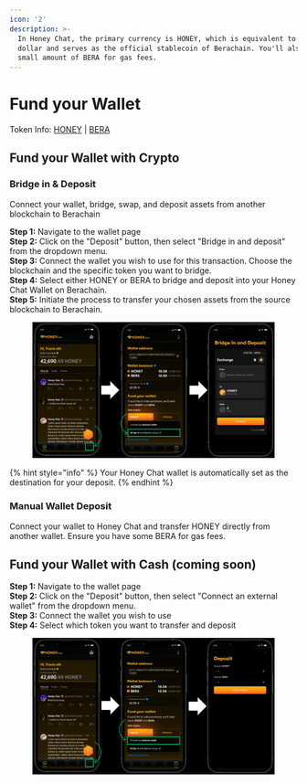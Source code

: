 ```yaml
---
icon: '2'
description: >-
  In Honey Chat, the primary currency is HONEY, which is equivalent to 1 US
  dollar and serves as the official stablecoin of Berachain. You'll also need a
  small amount of BERA for gas fees.
---
```


# Fund your Wallet

Token Info: [HONEY](https://docs.berachain.com/learn/pol/tokens/honey) | [BERA](https://docs.berachain.com/learn/pol/tokens/bera)

## Fund your Wallet with Crypto

### **Bridge in & Deposit**&#x20;

Connect your wallet, bridge, swap, and deposit assets from another blockchain to Berachain

**Step 1:** Navigate to the wallet page\
**Step 2:** Click on the "Deposit" button, then select "Bridge in and deposit" from the dropdown menu.\
**Step 3:** Connect the wallet you wish to use for this transaction. Choose the blockchain and the specific token you want to bridge.\
**Step 4:** Select either HONEY or BERA to bridge and deposit into your Honey Chat Wallet on Berachain. \
**Step 5:** Initiate the process to transfer your chosen assets from the source blockchain to Berachain.

<figure><img src="../.gitbook/assets/Honey Chat Test.png" alt=""><figcaption></figcaption></figure>

{% hint style="info" %}
Your Honey Chat wallet is automatically set as the destination for your deposit.
{% endhint %}

### Manual Wallet Deposit&#x20;

Connect your wallet to Honey Chat and transfer HONEY directly from another wallet. Ensure you have some BERA for gas fees.

## Fund your Wallet with Cash (coming soon)

**Step 1:** Navigate to the wallet page\
**Step 2:** Click on the "Deposit" button, then select "Connect an external wallet" from the dropdown menu.\
**Step 3:** Connect the wallet you wish to use \
**Step 4:** Select which token you want to transfer and deposit

<figure><img src="../.gitbook/assets/Honey Chat Test (2).png" alt=""><figcaption></figcaption></figure>
